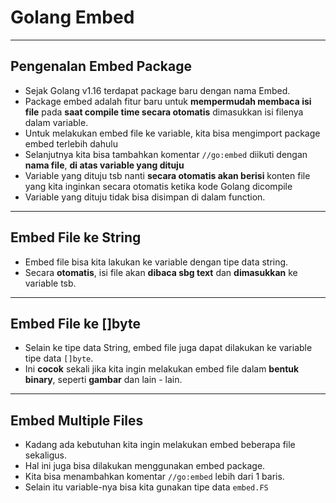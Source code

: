 # Golang Embed

---

## Pengenalan Embed Package
- Sejak Golang v1.16 terdapat package baru dengan nama Embed.
- Package embed adalah fitur baru untuk **mempermudah membaca isi file** pada **saat compile time secara otomatis** dimasukkan isi filenya dalam variable.
- Untuk melakukan embed file ke variable, kita bisa mengimport package embed terlebih dahulu
- Selanjutnya kita bisa tambahkan komentar `//go:embed` diikuti dengan **nama file**, **di atas variable yang dituju**
- Variable yang dituju tsb nanti **secara otomatis akan berisi** konten file yang kita inginkan secara otomatis ketika kode Golang dicompile
- Variable yang dituju tidak bisa disimpan di dalam function.

---

## Embed File ke String
- Embed file bisa kita lakukan ke variable dengan tipe data string.
- Secara **otomatis**, isi file akan **dibaca sbg text** dan **dimasukkan** ke variable tsb.

---

## Embed File ke []byte
- Selain ke tipe data String, embed file juga dapat dilakukan ke variable tipe data `[]byte`.
- Ini **cocok** sekali jika kita ingin melakukan embed file dalam **bentuk binary**, seperti **gambar** dan lain - lain.

---

## Embed Multiple Files
- Kadang ada kebutuhan kita ingin melakukan embed beberapa file sekaligus.
- Hal ini juga bisa dilakukan menggunakan embed package.
- Kita bisa menambahkan komentar `//go:embed` lebih dari 1 baris.
- Selain itu variable-nya bisa kita gunakan tipe data `embed.FS`
